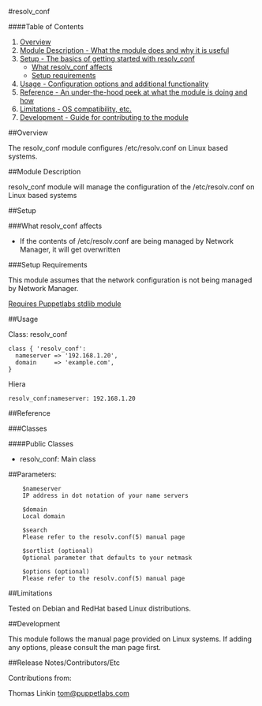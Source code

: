 #resolv_conf

####Table of Contents

1. [Overview](#overview)
2. [Module Description - What the module does and why it is useful](#module-description)
3. [Setup - The basics of getting started with resolv_conf](#setup)
    * [What resolv_conf affects](#what-resolv_conf-affects)
    * [Setup requirements](#setup-requirements)
4. [Usage - Configuration options and additional functionality](#usage)
5. [Reference - An under-the-hood peek at what the module is doing and how](#reference)
6. [Limitations - OS compatibility, etc.](#limitations)
7. [Development - Guide for contributing to the module](#development)

##Overview

The resolv_conf module configures /etc/resolv.conf on Linux based systems.

##Module Description

resolv_conf module will manage the configuration of the /etc/resolv.conf on Linux based systems

##Setup

###What resolv_conf affects

* If the contents of /etc/resolv.conf are being managed by Network Manager, it will get overwritten

###Setup Requirements

This module assumes that the network configuration is not being managed by Network Manager.

[Requires Puppetlabs stdlib module](https://forge.puppetlabs.com/puppetlabs/stdlib)

##Usage

Class: resolv_conf

```puppet
class { 'resolv_conf':
  nameserver => '192.168.1.20',
  domain     => 'example.com',
}
```

Hiera
```puppet
resolv_conf:nameserver: 192.168.1.20
```

##Reference

###Classes

####Public Classes

* resolv_conf: Main class

##Parameters:

        $nameserver
        IP address in dot notation of your name servers

        $domain
        Local domain

        $search
        Please refer to the resolv.conf(5) manual page

        $sortlist (optional)
        Optional parameter that defaults to your netmask

        $options (optional)
        Please refer to the resolv.conf(5) manual page

##Limitations

Tested on Debian and RedHat based Linux distributions.

##Development

This module follows the manual page provided on Linux systems.  If adding any options, please consult the man page first.

##Release Notes/Contributors/Etc

Contributions from:

  Thomas Linkin <tom@puppetlabs.com>
